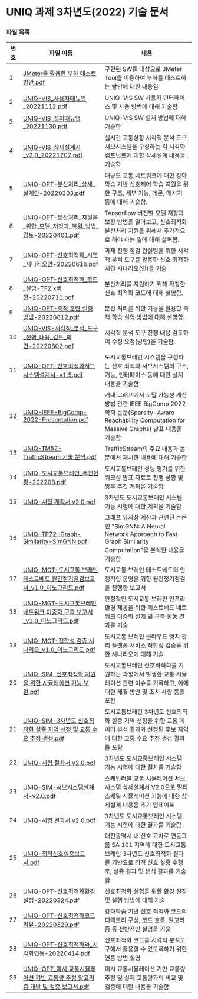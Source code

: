 # UNIQ 과제 3차년도(2022) 기술 문서

### 파일 목록

| 번호 | 파일 이름                                                                              | 내용                                                                                                    |
| ---- | -------------------------------------------------------------------------------------- | ------------------------------------------------------------------------------------------------------- |
| 1    | [JMeter를 활용한 부하 테스트 방안.pdf](./JMeter를%20활용한%20부하%20테스트%20방안.pdf) | 구현된 SW를 대상으로 JMeter Tool을 이용하여 부하를 테스트하는 방안에 대한 내용임                        |
| 2    | [UNIQ-VIS_사용자매뉴얼\_20221112.pdf](UNIQ-VIS_사용자매뉴얼_20221112.pdf)             | UNIQ-VIS SW 사용자 인터페이스 및 사용 방법에 대해 기술함                                                |
| 3    | [UNIQ-VIS_설치매뉴얼\_20221130.pdf](UNIQ-VIS_설치매뉴얼_20221130.pdf)                 | UNIQ-VIS SW 설치 방법에 대해 기술함                                                                     |
| 4    | [UNIQ-VIS_상세설계서\_v2.0_20221207.pdf](UNIQ-VIS-상세설계서_v2.0_20221207.pdf)        | 실시간 교통상황 시각적 분석 도구 서브시스템을 구성하는 각 시각화 컴포넌트에 대한 상세설계 내용을 기술함 |
| 5    | [UNIQ-OPT-분산처리_상세_설계안-20220303.pdf](./UNIQ-OPT-분산처리_상세_설계안-20220303.pdf)        | 대규모 교통 네트워크에 대한 강화학습 기반 신호제어 학습 지원을 위한 구조, 세부 기능, 데몬, 메시지 등에 대해 기술함. |
| 6    | [UNIQ-OPT-분산처리_지원을_위한_모델_저장과_복원_방법_검토-20220401.pdf](./UNIQ-OPT-분산처리_지원을_위한_모델_저장과_복원_방법_검토-20220401.pdf)        | Tensorflow 버전별 모델 저장과 보장 방법을 알아보고, 신호최적화 분산처리 지원을 위해서 추가적으로 해야 하는 일에 대해 살펴봄. |
| 7    | [UNIQ-OPT-신호최적화_시연_시나리오안-20220616.pdf](./UNIQ-OPT-신호최적화_시연_시나리오안-20220616.pdf)        | 과제 진행 점검 컨설팅을 위한 시각적 분석 도구를 활용한 신호 최적화 시연 시나리오(안)을 기술|
| 8    | [UNIQ-OPT-신호최적화_코드_설명-TF2.x버전-20220711.pdf](./UNIQ-OPT-신호최적화_코드_설명-TF2.x버전-20220711.pdf)        | 분산처리를 지원하기 위해 확장한 신호 최적화 코드에 대해 설명함. |
| 9    | [UNIQ-OPT-축적 훈련 실험 방법-20220812.pdf](./UNIQ-OPT-축적%20훈련%20실험%20방법-20220812.pdf)        | 분산 처리를 위한 기능을 활용한 축적 학습 실험 방법에 대해 설명함. |
| 10   | [UNIQ-VIS-시각적_분석_도구_진행_내용_검토_의견-20220802.pdf](./UNIQ-VIS-시각적_분석_도구_진행_내용_검토_의견-20220802.pdf)        | 시각적 분석 도구 진행 내용 검토하여 수정 요청(방안)을 기술함. |
| 11   | [UNIQ-OPT-신호최적화서브시스템설계서-v1.5.pdf](./UNIQ-OPT-신호최적화서브시스템설계서-v1.5.pdf)        | 도시교통브레인 시스템을 구성하는 신호 최적화 서브시스템의 구조, 기능, 인터페이스 등에 대한 설계 내용을 기술함 |
| 12 | [UNIQ-IEEE-BigComp-2022-Presentation.pdf](./UNIQ-IEEE-BigComp-2022-Presentation.pdf) | 거대 그래프에서 도달 가능성 계산 방법 관련 IEEE BigComp 2022 학회 논문(Sparsity-Aware Reachability Computation for Massive Graphs) 발표 내용을 기술함 |
| 13 | [UNIQ-TM52-TrafficStream 기술 분석.pdf](./UNIQ-TM52-TrafficStream%20기술%20분석.pdf) | TrafficStream의 주요 내용과 논문에서 제시한 내용에 대해 기술함 |
| 14 | [UNIQ-도시교통브레인_추진현황-202208.pdf](./UNIQ-도시교통브레인_추진현황-202208.pdf) | 도시교통브레인 성능 평가를 위한 워크샵 발표 자료로 진행 상황 및 향후 추진 계획을 기술함 |
| 15 | [UNIQ-시험 계획서 v2.0.pdf](./UNIQ-시험%20계획서%20v2.0.pdf) |3차년도 도시교통브레인 시스템 기능 시험에 대한 계획을 기술함 |
| 16 | [UNIQ-TP72-Graph-Similarity-SimGNN.pdf](./UNIQ-TP72-Graph-Similarity-SimGNN.pdf) | 그래프 유사성 계산과 관련된 논문인 "SimGNN: A Neural Network Approach to Fast Graph Similarity Computation"을 분석한 내용을 기술함 |
| 17 | [UNIQ-MGT-도시교통 브레인 테스트베드 월간정기점검보고서_v1.0_이노그리드.pdf](./UNIQ-MGT-도시교통%20브레인%20테스트베드%20월간정기점검보고서_v1.0_이노그리드.pdf) | 도시교통 브레인 테스트베드의 안정적인 운영을 위한 월간정기점검을 진행한 보고서 |
| 18 | [UNIQ-MGT-도시교통브레인 네트워크 이중화 구축 보고서_v1.0_이노그리드.pdf](./UNIQ-MGT-도시교통브레인%20네트워크%20이중화%20구축%20보고서_v1.0_이노그리드.pdf) | 안정적인 도시교통 브레인 인프라 환경 제공을 위한 테스트베드 네트워크 이중화 설계 및 구축 활동 결과를 기술 |
| 19 | [UNIQ-MGT-적합성 검증 시나리오_v1.0_이노그리드.pdf](./UNIQ-MGT-적합성%20검증%20시나리오_v1.0_이노그리드.pdf)  | 도시교통 브레인 클라우드 엣지 관리 플랫폼 서비스 적합성 검증을 위한 시나리오에 대해 기술 |
| 20 | [UNIQ-SIM-신호최적화 지원을 위한 시뮬레이션 기능 보완.pdf](./UNIQ-SIM-신호최적화%20지원을%20위한%20시뮬레이션%20기능%20보완.pdf)  | 도시교통브레인 신호최적화를 지원하는 과정에서 발생한 교통 시뮬레이션 관련 이슈를 기록하고, 이에 대한 해결 방안 및 조치 사항 등을 포함 |
| 21 | [UNIQ-SIM-3차년도 신호최적화 실증 지역 선정 및 교통 수요 추정 생성.pdf](./UNIQ-SIM-3차년도%20신호최적화%20실증%20지역%20선정%20및%20교통%20수요%20추정%20생성.pdf) |도시교통브레인 3차년도 신호최적화 실증 지역 선정을 위한 교통 데이터 분석 결과와 선정된 후보 지역에 대한 교통 수요 추정 생성 결과를 포함 |
| 22 | [UNIQ-시험 절차서 v2.0.pdf](./UNIQ-시험%20절차서%20v2.0.pdf) |3차년도 도시교통브레인 시스템 기능 시험에 대한 절차를 기술함 |
| 23 | [UNIQ-SIM-서브시스템설계서-v2.0.pdf](./UNIQ-SIM-서브시스템설계서-v2.0.pdf) | 스케일러블 교통 시뮬레이션 서브시스템 상세설계서 V2.0으로 멀티스케일 시뮬레이션 기능에 대한 상세설계 내용을 추가 업데이트 |
| 24 | [UNIQ-시험 결과서 v2.0.pdf](./UNIQ-시험%20결과서%20v2.0.pdf) |3차년도 도시교통브레인 시스템 기능 시험에 대한 결과를 기술함 |
| 25 | [UNIQ-최적신호실증보고서.pdf](./UNIQ-최적신호실증보고서.pdf) | 대전광역시 내 신호 교차로 연동그룹 SA 101 지역에 대한 도시교통브레인 3차년도 신호최적화 결과를 기반으로 최적 신호 실증 수행 후, 실증 결과 및 분석 결과를 기술함|
| 26 | [UNIQ-OPT-신호최적화환경설정-20220324.pdf](./UNIQ-OPT-신호최적화환경설정-20220324.pdf) | 신호최적화 실험을 위한 환경 설정 및 실행 방법에 대해 기술 |
| 27 | [UNIQ-OPT-신호최적화코드리뷰-20220329.pdf](./UNIQ-OPT-신호최적화코드리뷰-20220329.pdf) | 강화학습 기반 신호 최적화 코드의 디렉토리 구성, 코드 흐름, 알고리즘 등 전반적인 설명을 기술 | 
| 28 | [UNIQ-OPT-신호최적화와_시각화연동-20220414.pdf](./UNIQ-OPT-신호최적화와_시각화연동-20220414.pdf) | 신호최적화 코드를 시각적 분석도구에서 활용할 수 있도록하기 위한 연동 방법 설명 |
| 29 | [UNIQ-OPT_미시 교통시뮬레이션 기반 교통량 추정 알고리즘 개발 및 검증 보고서.pdf](./UNIQ-OPT_미시%20교통시뮬레이션%20기반%20교통량%20추정%20알고리즘%20개발%20및%20검증%20보고서.pdf) | 미시 교통시뮬레이션 기반 교통량 추정 및 실제 교통량과의 비교 및 검증에 대한 내용을 기술함 |







